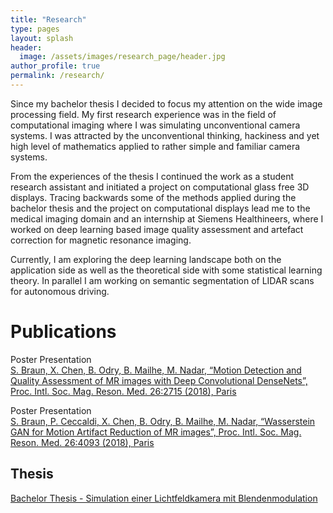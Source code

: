 ```yaml
---
title: "Research"
type: pages
layout: splash
header:
  image: /assets/images/research_page/header.jpg
author_profile: true
permalink: /research/
---
```


Since my bachelor thesis I decided to focus my attention on the wide image processing field.
My first research experience was in the field of computational imaging where 
I was simulating unconventional camera systems. I was attracted by the unconventional thinking, hackiness
and yet high level of mathematics applied to rather simple and familiar camera systems.

From the experiences of the thesis I continued the work as a student research assistant 
and initiated a project on computational glass free 3D displays. Tracing backwards some of the methods
applied during the bachelor thesis and the project on computational displays lead me to the medical imaging domain
and an internship at Siemens Healthineers, where I worked on deep learning based image quality assessment
and artefact correction for magnetic resonance imaging. 

Currently, I am exploring the deep learning landscape both on
the application side as well as the theoretical side with some statistical learning theory. 
In parallel I am working
on semantic segmentation of LIDAR scans for autonomous driving. 

# Publications

Poster Presentation <br/>
[S. Braun, X. Chen, B. Odry, B. Mailhe, M. Nadar, “Motion Detection and Quality Assessment of MR images with Deep Convolutional DenseNets”, Proc. Intl. Soc. Mag. Reson. Med. 26:2715 (2018), Paris](http://indexsmart.mirasmart.com/ISMRM2018/PDFfiles/2715.html "Link")

Poster Presentation <br/>
[S. Braun, P. Ceccaldi, X. Chen, B. Odry, B. Mailhe, M. Nadar, “Wasserstein GAN for Motion Artifact Reduction of MR images”, Proc. Intl. Soc. Mag. Reson. Med. 26:4093 (2018), Paris](http://indexsmart.mirasmart.com/ISMRM2018/PDFfiles/4093.html "Link")

## Thesis

[Bachelor Thesis - Simulation einer Lichtfeldkamera mit Blendenmodulation](https://www.dropbox.com/s/afq30s1223xrel9/SimulationEinerLichtfeldKameraMitBlendenmodulation.pdf?dl=0 "Dropbox Link")
